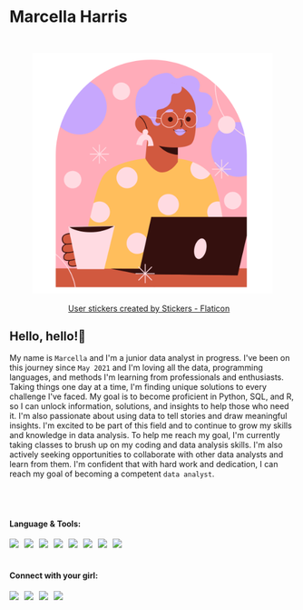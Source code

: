 # Marcella Harris

<figure style="display:inline; float:right">

<img src="https://github.com/MarcellaHarr/marcellaharr.github.io/blob/main/woman_clipart.png?raw=true"><br />
    <p style="text-indent:15%"><a href="https://www.flaticon.com/free-stickers/user" title="user stickers" target="_blank">User stickers created by Stickers - Flaticon</a></p>

</figure>
            


<h2 style="text-align:left"> Hello, hello!👋</h2>

My name is `Marcella` and I'm a junior data analyst in progress. I've been on this journey since `May 2021` and I'm loving all the data, programming languages, and methods I'm learning from professionals and enthusiasts. Taking things one day at a time, I'm finding unique solutions to every challenge I've faced. My goal is to become proficient in Python, SQL, and R, so I can unlock information, solutions, and insights to help those who need it. I'm also passionate about using data to tell stories and draw meaningful insights. I'm excited to be part of this field and to continue to grow my skills and knowledge in data analysis. To help me reach my goal, I'm currently taking classes to brush up on my coding and data analysis skills. I'm also actively seeking opportunities to collaborate with other data analysts and learn from them. I'm confident that with hard work and dedication, I can reach my goal of becoming a competent `data analyst`.

<br />

#

<h4 style="text-align:left"> Language & Tools: </h4>

<p>
    <img align="left" height="50px" style="padding-right:10px;" src="https://cdn.jsdelivr.net/gh/devicons/devicon/icons/cplusplus/cplusplus-original.svg"/>
</p>  
<p>
    <img align="left" height="50px" style="padding-right:10px;" src="https://cdn.jsdelivr.net/gh/devicons/devicon/icons/html5/html5-original.svg"/> 
</p> 
<p>
    <img align="left" height="50px" style="padding-right:10px;" src="https://cdn.jsdelivr.net/gh/devicons/devicon/icons/jupyter/jupyter-original-wordmark.svg"/>
</p>  
<p>
    <img align="left" height="50px" style="padding-right:10px;" src="https://cdn.jsdelivr.net/gh/devicons/devicon/icons/mysql/mysql-original-wordmark.svg"/>
</p>  
<p>
    <img align="left" height="50px" style="padding-right:10px;" src="https://cdn.jsdelivr.net/gh/devicons/devicon/icons/python/python-original.svg"/>
</p>  
<p>
    <img align="left" height="50px" style="padding-right:10px;" src="https://cdn.jsdelivr.net/gh/devicons/devicon/icons/rstudio/rstudio-plain.svg"/>
</p>    
<p>
    <img align="left" height="50px" style="padding-right:10px;" src="https://cdn.jsdelivr.net/gh/devicons/devicon/icons/visualstudio/visualstudio-plain.svg"/>
</p>  
<p>
    <img align="left" height="50px" style="padding-right:10px;" src="https://cdn.jsdelivr.net/gh/devicons/devicon/icons/vscode/vscode-original-wordmark.svg"/>
</p>

<br />

#

<h4 style="text-align:left"> Connect with your girl: </h4>

<a href="https://github.com/MarcellaHarr">
    <img align="left" height="40" style="padding-right:10px;" src="https://cdn.jsdelivr.net/gh/devicons/devicon/icons/github/github-original-wordmark.svg"/>
</a>
<a href="https://www.linkedin.com/in/marcellalharris">
    <img align="left" height="40" style="padding-right:10px;" src="https://cdn.jsdelivr.net/gh/devicons/devicon/icons/linkedin/linkedin-plain.svg"/>
</a>
<a href="https://www.kaggle.com/marcellaharris">
    <img align="left" height="40" style="padding-right:10px;" src="https://cdn.jsdelivr.net/gh/devicons/devicon/icons/kaggle/kaggle-original-wordmark.svg"/>
</a>
<a href="https://twitter.com/cellaharris">
    <img align="left" height="40" style="padding-right:10px;" src="https://cdn.jsdelivr.net/gh/devicons/devicon/icons/twitter/twitter-original.svg"/>
</a>


<!---
MarcellaHarr/MarcellaHarr is a ✨ special ✨ repository because its `README.md` (this file) appears on your GitHub profile.
You can click the Preview link to take a look at your changes.
--->
